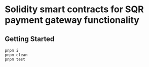 # Solidity smart contracts for SQR payment gateway functionality

## Getting Started

```text
pnpm i
pnpm clean
pnpm test
```
